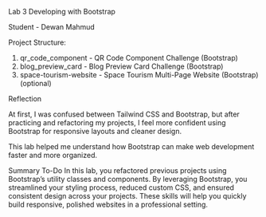 Lab 3 Developing with Bootstrap

Student - Dewan Mahmud

Project Structure:
1. qr_code_component - QR Code Component Challenge (Bootstrap)
2. blog_preview_card - Blog Preview Card Challenge (Bootstrap)
3. space-tourism-website - Space Tourism Multi-Page Website (Bootstrap) (optional)

Reflection

At first, I was confused between Tailwind CSS and Bootstrap, but after practicing and refactoring my projects, I feel more confident using Bootstrap for responsive layouts and cleaner design.

This lab helped me understand how Bootstrap can make web development faster and more organized.

Summary To-Do
In this lab, you refactored previous projects using Bootstrap’s utility classes and components. By leveraging Bootstrap, you streamlined your styling process, reduced custom CSS, and ensured consistent design across your projects. These skills will help you quickly build responsive, polished websites in a professional setting.